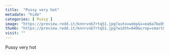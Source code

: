 ```yaml
---
title:  "Pussy very hot"
metadate: "hide"
categories: [ Pussy ]
image: "https://preview.redd.it/knnrvnb7rtq51.jpg?auto=webp&s=ea6a7ba95b5fd786f413bf092291713b1393f9ab"
thumb: "https://preview.redd.it/knnrvnb7rtq51.jpg?width=640&crop=smart&auto=webp&s=927362d91ef86f7115a5f5010e8a70799d9fe3cd"
visit: ""
---
```

Pussy very hot
